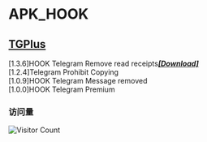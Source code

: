 # APK_HOOK   
## [TGPlus](https://github.com/Eoyz369/APK_HOOK/tree/main/TGPlus)   
[1.3.6]HOOK Telegram Remove read receipts[***[Download]***](https://github.com/Eoyz369/APK_HOOK/releases/tag/TGPlus)   
[1.2.4]Telegram Prohibit Copying   
[1.0.9]HOOK Telegram Message removed   
[1.0.0]HOOK Telegram Premium   


### 访问量
![Visitor Count](https://profile-counter.glitch.me/APK_HOOK/count.svg)


